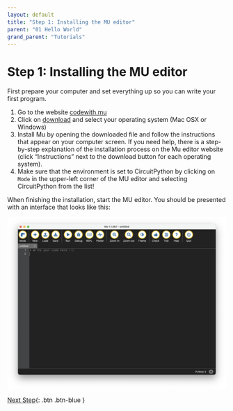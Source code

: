 ```yaml
---
layout: default
title: "Step 1: Installing the MU editor"
parent: "01 Hello World"
grand_parent: "Tutorials"
---
```


# Step 1: Installing the MU editor

First prepare your computer and set everything up so you can write your first program.

1. Go to the website [codewith.mu](https://codewith.mu)
2. Click on [download](https://codewith.mu/en/download) and select your operating system (Mac OSX or Windows)
3. Install Mu by opening the downloaded file and follow the instructions that appear on your computer screen. If you need help, there is a step-by-step explanation of the installation process on the Mu editor website (click “Instructions” next to the download button for each operating system).
4. Make sure that the environment is set to CircuitPython by clicking on `Mode` in the upper-left corner of the MU editor and selecting CircuitPython from the list!

When finishing the installation, start the MU editor. You should be presented with an interface that looks like this:

![This will be our development environment for any coding](assets/02-Mu-Editor.png)

[Next Step](step-2.md){: .btn .btn-blue }
